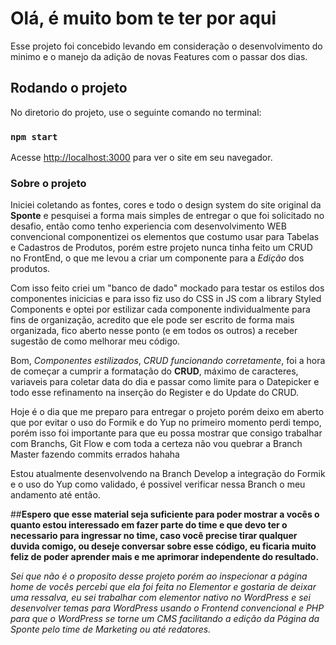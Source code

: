 # Olá, é muito bom te ter por aqui

Esse projeto foi concebido levando em consideração o desenvolvimento do minimo e o manejo da adição de novas Features com o passar dos dias.

## Rodando o projeto

No diretorio do projeto, use o seguinte comando no terminal:

### `npm start`

Acesse [http://localhost:3000](http://localhost:3000) para ver o site em seu navegador.

### Sobre o projeto
Iniciei coletando as fontes, cores e todo o design system do site original da **Sponte** e pesquisei a forma mais simples de entregar o que foi solicitado no desafio, então como tenho experiencia com desenvolvimento WEB convencional componentizei os elementos que costumo usar para Tabelas e Cadastros de Produtos, porém estre projeto nunca tinha feito um CRUD no FrontEnd, o que me levou a criar um componente para a *Edição* dos produtos.

Com isso feito criei um "banco de dado" mockado para testar os estilos dos componentes inicicias e para isso fiz uso do CSS in JS com a library Styled Components e optei por estilizar cada componente individualmente para fins de organização, acredito que ele pode ser escrito de forma mais organizada, fico aberto nesse ponto (e em todos os outros) a receber sugestão de como melhorar meu código.

Bom, *Componentes estilizados*, *CRUD funcionando corretamente*, foi a hora de começar a cumprir a formatação do **CRUD**, máximo de caracteres, variaveis para coletar data do dia e passar como limite para o Datepicker e todo esse refinamento na inserção do Register e do Update do CRUD.

Hoje é o dia que me preparo para entregar o projeto porém deixo em aberto que por evitar o uso do Formik e do Yup no primeiro momento perdi tempo, porém isso foi importante para que eu possa mostrar que consigo trabalhar com Branchs, Git Flow e com toda a certeza não vou quebrar a Branch Master fazendo commits errados hahaha

Estou atualmente desenvolvendo na Branch Develop a integração do Formik e o uso do Yup como validado, é possivel verificar nessa Branch o meu andamento até então.

##**Espero que esse material seja suficiente para poder mostrar a vocês o quanto estou interessado em fazer parte do time e que devo ter o necessario para ingressar no time, caso você precise tirar qualquer duvida comigo, ou deseje conversar sobre esse código, eu ficaria muito feliz de poder aprender mais e me aprimorar independente do resultado.**

*Sei que não é o proposito desse projeto porém ao inspecionar a página home de vocês percebi que ela foi feita no Elementor e gostaria de deixar uma ressalva, eu sei trabalhar com elementor nativo no WordPress e sei desenvolver temas para WordPress usando o Frontend convencional e PHP para que o WordPress se torne um CMS facilitando a edição da Página da Sponte pelo *time de Marketing* ou até *redatores*.*
